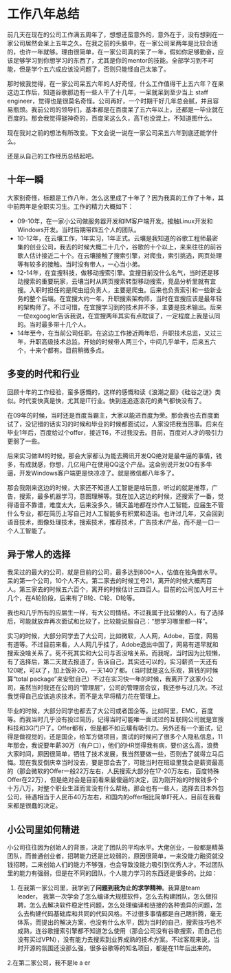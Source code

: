 # 工作八年总结

前几天在现在的公司工作满五周年了，想想还蛮意外的，意外在于，没有想到在一家公司居然会呆上五年之久。在我之前的头脑中，在一家公司呆两年是比较合适的，也许一年就够。理由很简单，在一家公司真的呆了一年，假如你足够勤奋，应该足够学习到你想学习的东西了，尤其是你的mentor的技能。全部学习到不可能，但是学个五六成应该没问题了，否则只能怪自己太笨了。

那时候我觉得，在一家公司呆五六年的人好奇怪，什么工作值得干上五六年？在来这边工作后，知道谷歌那边有一些人干了十几年，一呆就呆到至少当上 staff engineer，觉得也是很莫名奇怪。公司再好，一个时期干好几年总会腻，并且容易瓶颈。我前公司的领导们，基本都是在百度呆了五六年以上，还都是一毕业就在百度的。那会我觉得挺神奇的，百度呆这么久，高T也没混上，不知道图什么。

现在我对之前的想法有所改变。下文会说一说在一家公司呆五六年到底还能学什么。

还是从自己的工作经历总结起吧。

## 十年一瞬

大家别奇怪，标题是工作八年，怎么这里成了十年了？因为我真的工作了十年，其中前两年是全职实习生。工作的精力大概如下：
- 09-10年，在一家小公司做服务器开发和IM客户端开发。接触Linux开发和Windows开发。当时后期带四五个人的团队。
- 10-12年，在云壤工作，1年实习，1年正式。云壤是我知道的谷歌工程师最密集的创业公司，我去的时候大概二十几个，谷歌的十个以上，来来往往的前谷歌人估计接近二十个。在云壤接触了搜索引擎，对爬虫，索引挑选，网页处理等有较多的接触。当时没有带人，一心当小弟。
-  12-14年，在宜搜科技，做移动搜索引擎。宜搜目前没什么名气，当时还是移动搜索的重要玩家，云壤当时从网页搜索转型移动搜索，竞品分析里就有宜搜。入职时担任的是爬虫组负责人，主要是爬虫。后来也负责索引和一些新业务的整个后端。在宜搜大约一年，升职搜索架构师，当时在宜搜应该是最年轻的架构师了。不过可惜，在宜搜学习到的技术并不多，主要是技术输出。后来一位exgoogler告诉我说，在宜搜两年其实有点耽误了，一定程度上我是认同的。当时最多带十几个人。
- 14年至今，在当前公司任职。在这边工作接近两年后，升职技术总监，又过三年，升职高级技术总监。开始的时候带人两三个，中间几乎单干，后来五六个，十来个都有。目前稍微多点。

## 多变的时代和行业
回顾十年的工作经验，蛮多感慨的，这样的感慨和读《浪潮之巅》《硅谷之谜》类似。时代变快真是快，尤其是IT行业。快到连追逐浪花的勇气都快没有了。

在09年的时候，当时还是百度当霸主，大家以能进百度为荣。那会我也去百度面试了，没记错的话实习的时候和毕业的时候都面试过，人家没把我当回事。后来在毕业1年后，百度给过个offer，接近T6，不过我没去。目前，百度对人才的吸引力更弱了一些。

后来实习做IM的时候，那会大家都认为能去腾讯开发QQ绝对是最牛逼的事情，钱多，有成就感，你想，几亿用户在使用QQ这个产品。这会别说开发QQ有多牛逼，开发Windows客户端更是快凉凉了。就是微信都八年多了。

那会我刚来这边的时候，大家还不知道人工智能是啥玩意，听过的就是推荐，广告，搜索，最多机器学习，意图理解等。我在加入这边的时候，还搜索了一番，觉得语音不靠谱，难度太大，后来没多久，铺天盖地都在炒作人工智能，应届生不管什么专业，都在简历上写自己对人工智能多有积累和造诣。也许过几年，又会回到语音技术，图像处理技术，搜索技术，推荐技术，广告技术/产品，而不是一口一个人工智能了。

## 异于常人的选择

我呆过的最大的公司，就是目前的公司，最多达到800+人，估值在独角兽水平。呆的第一个公司，10个人不大。第二家去的时候工号21，离开的时候大概两百人。第三家去的时候五六百个，离开的时候估计三四百人。目前的公司加入时三十几个，在A轮阶段，后来有了B轮、C轮、D轮等。

我也和几乎所有的应届生一样，有大公司情结。不过我属于比较懒的人，有了选择后，可能就放弃再次面试和比较了，比较能说服自己：“想学习哪里都一样”。

实习的时候，大部分同学去了大公司，比如微软，人人网，Adobe，百度，网易有道等。不过目前来看，人人网几乎挂了，Adobe退出中国了，网易有道早就和搜索没啥关系了。死不死其实和大公司与否没啥关系。而我呢，当时因为比较懒，有了选择后，第二天就去报道了，告诉自己，其实还可以的，实习薪资一天还有120呢，可以了，加上饭补20，一天140了都。（当时就是这么乐观，算钱的时候算“total package”来安慰自己）不过在实习快一年的时候，我离开了这家小公司，虽然当时我还在公司的“管理层”，公司的管理层会议，我还参与过几次。不过我觉得自己应该追求技术，而不是太早将精力花在管理上。

毕业的时候，大部分同学也都去了大公司或者国企等。比如阿里，EMC，百度等。而我当时几乎没有投过简历，记得当时可能唯一面试过的互联网公司就是宜搜科技和3G门户了。Offer都有，但是都不如云壤有吸引力。另外还有一个面试，记得是做视觉的，还是国企，给军方做项目，面试的时候问了很多个人隐私信息，11年那会，我说要年薪30万（有户口），他们的HR觉得我有病，要价这么高，浪费大家时间，原因很简单，牺牲了技术发展，我当然要做一些，否则去了就得立马后悔。现在我反倒庆幸当时没去，要是那会去了，可能当时在班级里我会是薪资最高的（那会微软的Offer一般22万左右，人民搜索大部分在17-20万左右，百度特殊Offer在22万），但是绝对会是目前看来最傻逼的决定，因为刚开始的时候钱多个十万八万，对整个职业生涯而言没有什么帮助。那会也有一些人，选择去日本外包公司，待遇相当于人民币40万左右，和国内的offer相比简单吓死人，目前在我看来都是很蠢的决定。

## 小公司里如何精进
小公司往往因为创始人的背景，决定了团队的平均水平。大佬创业，一般都是精英团队，而普通创业者，招聘能力还是比较弱的，原因很简单，一来没能力融资就没钱招聘，二来创始人们的能力不够强，也会导致没能力吸引到优秀人才。不过团队里的能力有强弱，但是在不同的团队，个人能力学习的东西还是很多的。比如：

1. 在我第一家公司里，我学到了**问题到我为止的求学精神**。我算是team leader， 我第一次学会了怎么编译大规模软件，怎么去构建团队，怎么做招聘，怎么去解决软件稳定性问题，怎么处理编译和链接的各种诡异的问题，怎么去构建代码基础库和共同的代码风格。不过很多事情都是自己瞎折腾，毫无体系，而提出的解决方案，也没有什么水平，因为当时的自己，搜索技巧也不成熟，连谷歌搜索引擎都不知道怎么使用（那会公司没有谷歌搜索，而自己也没有买过VPN），没有能力去搜索到业界成熟的技术方案。不过客观来说，当时开源的氛围还没那么强，很多谷歌等的知名项目，都是在11年后出来的。

2.在第二家公司，我不是le a er
<!--stackedit_data:
eyJoaXN0b3J5IjpbLTIxMDcwMTY2MDUsLTIwODg3NDY2MTJdfQ
==
-->